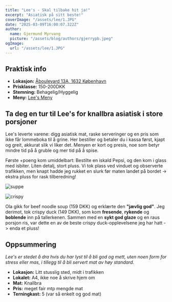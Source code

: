 ```yaml
---
title: "Lee's - Skal tilbake hit ja!"
excerpt: "Asiatisk på sitt beste!"
coverImage: "/assets/lee/1.JPG"
date: "2025-03-09T16:00:07.322Z"
author:
  name: Gjermund Myrvang
  picture: "/assets/blog/authors/gjerrypb.jpeg"
ogImage:
  url: "/assets/lee/1.JPG"
---
```


## Praktisk info

- **Lokasjon:** [Åboulevard 13A, 1632 København](https://www.google.com/maps/place//data=!4m2!3m1!1s0x465253141dcc11b7:0xc9c097ddf30e184e?sa=X&ved=1t:8290&ictx=111)
- **Prisklasse:** 150-200DKK
- **Stemning:** Behagelig/Hyggelig
- **Meny:** [Lee's Meny](https://leeskitchen.dk/)

## Ta deg en tur til Lee's for knallbra asiatisk i store porsjoner

Lee's leverte varene: digg asiatisk mat, raske serveringer og en pris som ikke får lommeboka til å grine. Her bestiller og betaler du i kassa først, kjapt og greit, akkurat slik vi liker det. Menyen er kort og presis, noe som betyr mindre tid på å gruble og mer tid på å spise.

Første +poeng kom umiddelbart: Bestilte en iskald Pepsi, og den kom i glass med isbiter. Liten detalj, stort pluss. Vi tok plass ved vinduet og observerte trafikken, men knapt hadde jeg rukket en slurk før maten landet på bordet -> ekstra pluss for rask tilberedning!

![suppe](/assets/lee/2.JPG)

![crispy](/assets/lee/3.JPG)

Ola gikk for beef noodle soup (159 DKK) og erklærte den **"jævlig god"**. Jeg derimot, tok crispy duck (149 DKK), som kom **fresende**, **rykende** og **boblende** inn på tallerkenen. Sammen med en **sykt god glaze** og en raus porsjon ris, var dette en av de beste crispy duck-opplevelsene jeg har hatt -> enda et pluss!

## Oppsummering

*Lee's er stedet å dra hvis du har lyst til å bli god og mett, uten noen form for stress eller mas, i tillegg til å bli servert mat av høy standard.*

- **Lokasjon:** Litt stusslig sted, midt i trafikken
- **Lokalet:** A4, ikke noe å skrive hjem om
- **Mat:** Knallbra
- **Pris:** meget fair mtp mengde mat
- **Terningkast:** 5 (var så enkelt og god mat)